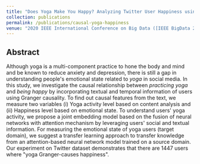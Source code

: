 ```yaml
---
title: "Does Yoga Make You Happy? Analyzing Twitter User Happiness using Textual and Temporal Information"
collection: publications
permalink: /publications/causal-yoga-happiness
venue: "2020 IEEE International Conference on Big Data ([IEEE BigData 2020](https://bigdataieee.org/BigData2020/))"
---  
```


## Abstract
Although yoga is a multi-component practice to hone the body and mind and be known to reduce anxiety and depression, there is still a gap in understanding people's emotional state related to *yoga* in social media. In this study, we investigate the causal relationship between *practicing yoga* and *being happy* by incorporating textual and temporal information of users using Granger causality. To find out causal features from the text, we measure two variables (i) Yoga activity level based on content analysis and (ii) Happiness level based on emotional state. To understand users' yoga activity, we propose a joint embedding model based on the fusion of neural networks with attention mechanism by leveraging users' social and textual information. For measuring the emotional state of yoga users (target domain), we suggest a transfer learning approach to transfer knowledge from an attention-based neural network model trained on a source domain. Our experiment on Twitter dataset demonstrates that there are $1447$ users where "yoga Granger-causes happiness".
